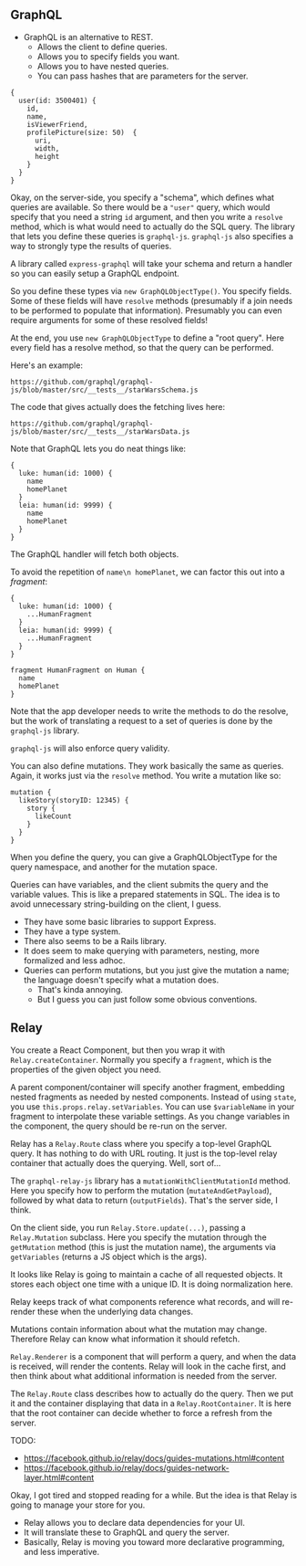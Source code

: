 ## GraphQL

* GraphQL is an alternative to REST.
    * Allows the client to define queries.
    * Allows you to specify fields you want.
    * Allows you to have nested queries.
    * You can pass hashes that are parameters for the server.

```
{
  user(id: 3500401) {
    id,
    name,
    isViewerFriend,
    profilePicture(size: 50)  {
      uri,
      width,
      height
    }
  }
}
```

Okay, on the server-side, you specify a "schema", which defines what
queries are available. So there would be a `"user"` query, which would
specify that you need a string `id` argument, and then you write a
`resolve` method, which is what would need to actually do the SQL
query. The library that lets you define these queries is
`graphql-js`. `graphql-js` also specifies a way to strongly type the
results of queries.

A library called `express-graphql` will take your schema and return a
handler so you can easily setup a GraphQL endpoint.

So you define these types via `new GraphQLObjectType()`. You specify
fields. Some of these fields will have `resolve` methods (presumably
if a join needs to be performed to populate that
information). Presumably you can even require arguments for some of
these resolved fields!

At the end, you use `new GraphQLObjectType` to define a "root
query". Here every field has a resolve method, so that the query can
be performed.

Here's an example:

    https://github.com/graphql/graphql-js/blob/master/src/__tests__/starWarsSchema.js

The code that gives actually does the fetching lives here:

    https://github.com/graphql/graphql-js/blob/master/src/__tests__/starWarsData.js

Note that GraphQL lets you do neat things like:

```
{
  luke: human(id: 1000) {
    name
    homePlanet
  }
  leia: human(id: 9999) {
    name
    homePlanet
  }
}
```

The GraphQL handler will fetch both objects.

To avoid the repetition of `name\n homePlanet`, we can factor this out
into a *fragment*:

```
{
  luke: human(id: 1000) {
    ...HumanFragment
  }
  leia: human(id: 9999) {
    ...HumanFragment
  }
}

fragment HumanFragment on Human {
  name
  homePlanet
}
```

Note that the app developer needs to write the methods to do the
resolve, but the work of translating a request to a set of queries is
done by the `graphql-js` library.

`graphql-js` will also enforce query validity.

You can also define mutations. They work basically the same as
queries. Again, it works just via the `resolve` method. You write a
mutation like so:

```
mutation {
  likeStory(storyID: 12345) {
    story {
      likeCount
    }
  }
}
```

When you define the query, you can give a GraphQLObjectType for the
query namespace, and another for the mutation space.

Queries can have variables, and the client submits the query and the
variable values. This is like a prepared statements in SQL. The idea
is to avoid unnecessary string-building on the client, I guess.

* They have some basic libraries to support Express.
* They have a type system.
* There also seems to be a Rails library.
* It does seem to make querying with parameters, nesting, more
  formalized and less adhoc.
* Queries can perform mutations, but you just give the mutation a
  name; the language doesn't specify what a mutation does.
    * That's kinda annoying.
    * But I guess you can just follow some obvious conventions.

## Relay

You create a React Component, but then you wrap it with
`Relay.createContainer`. Normally you specify a `fragment`, which is
the properties of the given object you need.

A parent component/container will specify another fragment, embedding
nested fragments as needed by nested components. Instead of using
`state`, you use `this.props.relay.setVariables`. You can use
`$variableName` in your fragment to interpolate these variable
settings. As you change variables in the component, the query should
be re-run on the server.

Relay has a `Relay.Route` class where you specify a top-level GraphQL
query. It has nothing to do with URL routing. It just is the top-level
relay container that actually does the querying. Well, sort of...

The `graphql-relay-js` library has a `mutationWithClientMutationId`
method. Here you specify how to perform the mutation
(`mutateAndGetPayload`), followed by what data to return
(`outputFields`). That's the server side, I think.

On the client side, you run `Relay.Store.update(...)`, passing a
`Relay.Mutation` subclass. Here you specify the mutation through the
`getMutation` method (this is just the mutation name), the arguments
via `getVariables` (returns a JS object which is the args).

It looks like Relay is going to maintain a cache of all requested
objects. It stores each object one time with a unique ID. It is doing
normalization here.

Relay keeps track of what components reference what records, and will
re-render these when the underlying data changes.

Mutations contain information about what the mutation may
change. Therefore Relay can know what information it should refetch.

`Relay.Renderer` is a component that will perform a query, and when
the data is received, will render the contents. Relay will look in the
cache first, and then think about what additional information is
needed from the server.

The `Relay.Route` class describes how to actually do the query. Then
we put it and the container displaying that data in a
`Relay.RootContainer`. It is here that the root container can decide
whether to force a refresh from the server.

TODO:

* https://facebook.github.io/relay/docs/guides-mutations.html#content
* https://facebook.github.io/relay/docs/guides-network-layer.html#content

Okay, I got tired and stopped reading for a while. But the idea is
that Relay is going to manage your store for you.

* Relay allows you to declare data dependencies for your UI.
* It will translate these to GraphQL and query the server.
* Basically, Relay is moving you toward more declarative programming,
  and less imperative.
